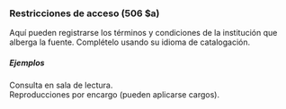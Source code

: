 ### Restricciones de acceso (506 $a)

Aquí pueden registrarse los términos y condiciones de la institución que alberga la fuente. Complételo usando su idioma de catalogación. 

##### Ejemplos  
Consulta en sala de lectura.  
Reproducciones por encargo (pueden aplicarse cargos).